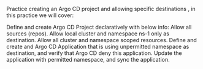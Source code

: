 Practice creating an Argo CD project and allowing specific destinations , in this practice we will cover:

Define and create Argo CD Project declaratively with below info:
Allow all sources (repos).
Allow local cluster and namespace ns-1 only as destination.
Allow all cluster and namespace scoped resources.
Define and create and Argo CD Application that is using unpermitted namespace as destination, and verify that Argo CD deny this application.
Update the application with permitted namespace, and sync the application.